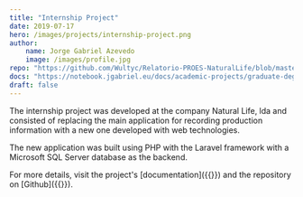 ```yaml
---
title: "Internship Project"
date: 2019-07-17
hero: /images/projects/internship-project.png
author:
    name: Jorge Gabriel Azevedo
    image: /images/profile.jpg
repo: "https://github.com/Wultyc/Relatorio-PROES-NaturalLife/blob/master/Relatorio_PROES.pdf"
docs: "https://notebook.jgabriel.eu/docs/academic-projects/graduate-degree/projeto-de-estagio/"
draft: false
---
```

<!--more-->
The internship project was developed at the company Natural Life, lda and consisted of replacing the main application for recording production information with a new one developed with web technologies.

The new application was built using PHP with the Laravel framework with a Microsoft SQL Server database as the backend.

For more details, visit the project's [documentation]({{<param docs>}}) and the repository on [Github]({{<param repo>}}).